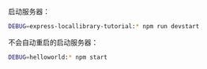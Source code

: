 
启动服务器：

```bash
DEBUG=express-locallibrary-tutorial:* npm run devstart
```

不会自动重启的启动服务器：

```bash
DEBUG=helloworld:* npm start
```